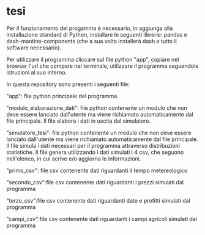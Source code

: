 # tesi
Per il funzionamento del progamma è necessario, in aggiunga alla installazione standard di Python,
installare le seguenti librerie:
pandas e dash-mantine-components (che a sua volta installerà dash e tutto il software necessario).

Per utilizzare il programma cliccare sul file python "app", copiare nel browser l'url che compare nel terminale, 
utilizzare il programma seguendole istruzioni al suo interno.

In questa repository sono presenti i seguenti file:

"app": file python principale del programma.

"modulo_elaborazione_dati": file python contenente un modulo che non deve essere lanciato dall'utente 
                            ma viene richiamato automaticamente dal file principale.
                            Il file elabora i dati in uscita dal simulatore.

"simulatore_tesi": file python contenente un modulo che non deve essere lanciato dall'utente 
                   ma viene richiamato automaticamente dal file principale.
                   Il file simula i dati necessari per il programma attraverso distribuzioni statistiche.
		               Il file genera utilizzando i dati simulati i 4 csv, che seguono nell'elenco, in cui
		               scrive e/o aggiorna le informazioni.

"primo_csv": file csv contenente dati riguardanti il tempo metereologico	

"secondo_csv":file csv contenente dati riguardanti i prezzi simulati dal programma

"terzo_csv":file csv contenente dati riguardanti date e profitti simulati dal programma

"campi_csv":file csv contenente dati riguardanti i campi agricoli simulati dal programma
